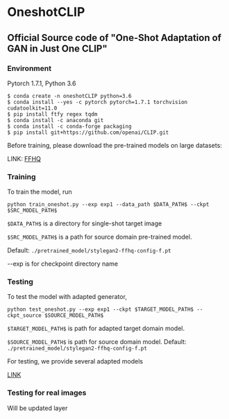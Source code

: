 # OneshotCLIP
## Official Source code of "One-Shot Adaptation of GAN in Just One CLIP"

### Environment
Pytorch 1.7.1, Python 3.6

```
$ conda create -n oneshotCLIP python=3.6
$ conda install --yes -c pytorch pytorch=1.7.1 torchvision cudatoolkit=11.0
$ pip install ftfy regex tqdm
$ conda install -c anaconda git
$ conda install -c conda-forge packaging
$ pip install git+https://github.com/openai/CLIP.git
```

Before training, please download the pre-trained models on large datasets:

LINK: [FFHQ](https://drive.google.com/file/d/1nS5fqO5XLwB4-VjR0Ma059dgrKB9eyjb/view?usp=sharing)

### Training 
To train the model, run

```
python train_oneshot.py --exp exp1 --data_path $DATA_PATH$ --ckpt $SRC_MODEL_PATH$
```
```$DATA_PATH$``` is a directory for single-shot target image

```$SRC_MODEL_PATH$``` is a path for source domain pre-trained model. 

Default: ```./pretrained_model/stylegan2-ffhq-config-f.pt```

--exp is for checkpoint directory name


### Testing
To test the model with adapted generator,
```
python test_oneshot.py --exp exp1 --ckpt $TARGET_MODEL_PATH$ --ckpt_source $SOURCE_MODEL_PATH$
```

```$TARGET_MODEL_PATH$``` is path for adapted target domain model.

```$SOURCE_MODEL_PATH$``` is path for source domain model. Default: ```./pretrained_model/stylegan2-ffhq-config-f.pt```

For testing, we provide several adapted models

[LINK](https://drive.google.com/drive/folders/1svLJjuuK-yCCJ7Xq9l4Dy4gSuzplK_7i?usp=sharing)


### Testing for real images
Will be updated layer
